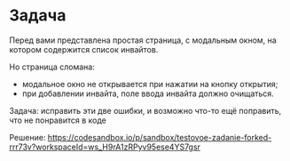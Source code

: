 # Задача

Перед вами представлена простая страница, с модальным окном, на котором содержится список инвайтов.

Но страница сломана:

- модальное окно не открывается при нажатии на кнопку открытия;
- при добавлении инвайта, поле ввода инвайта должно очищаться.

Задача: исправить эти две ошибки, и возможно что-то ещё поправить, что не понравится в коде

Решение: https://codesandbox.io/p/sandbox/testovoe-zadanie-forked-rrr73v?workspaceId=ws_H9rA1zRPyv95ese4YS7gsr
